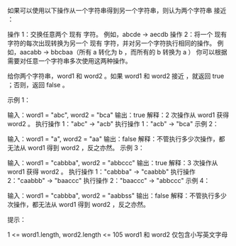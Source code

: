 如果可以使用以下操作从一个字符串得到另一个字符串，则认为两个字符串 接近 ：

操作 1：交换任意两个 现有 字符。
例如，abcde -> aecdb
操作 2：将一个 现有 字符的每次出现转换为另一个 现有 字符，并对另一个字符执行相同的操作。
例如，aacabb -> bbcbaa（所有 a 转化为 b ，而所有的 b 转换为 a ）
你可以根据需要对任意一个字符串多次使用这两种操作。

给你两个字符串，word1 和 word2 。如果 word1 和 word2 接近 ，就返回 true ；否则，返回 false 。

 

示例 1：

输入：word1 = "abc", word2 = "bca"
输出：true
解释：2 次操作从 word1 获得 word2 。
执行操作 1："abc" -> "acb"
执行操作 1："acb" -> "bca"
示例 2：

输入：word1 = "a", word2 = "aa"
输出：false
解释：不管执行多少次操作，都无法从 word1 得到 word2 ，反之亦然。
示例 3：

输入：word1 = "cabbba", word2 = "abbccc"
输出：true
解释：3 次操作从 word1 获得 word2 。
执行操作 1："cabbba" -> "caabbb"
执行操作 2："caabbb" -> "baaccc"
执行操作 2："baaccc" -> "abbccc"
示例 4：

输入：word1 = "cabbba", word2 = "aabbss"
输出：false
解释：不管执行多少次操作，都无法从 word1 得到 word2 ，反之亦然。
 

提示：

1 <= word1.length, word2.length <= 105
word1 和 word2 仅包含小写英文字母